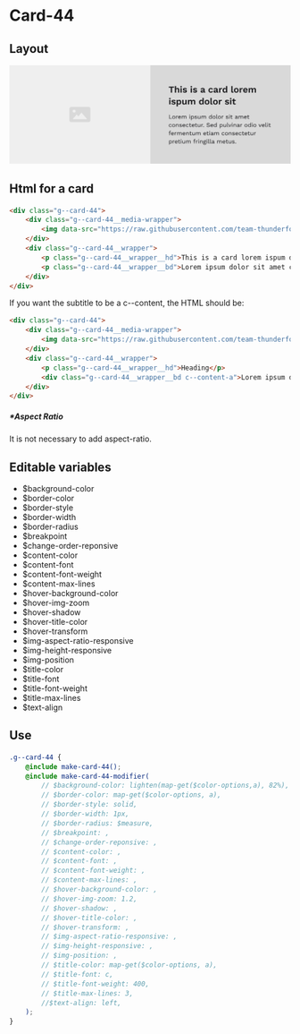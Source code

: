 # Card-44

## Layout

![alt text][card-44]

[card-44]: /src/img/global-components/card/card-44.jpg

## Html for a card

```html
<div class="g--card-44">
    <div class="g--card-44__media-wrapper">
        <img data-src="https://raw.githubusercontent.com/team-thunderfoot/ui/main/src/img/global-components/bg-placeholder.jpg" src="/src/img/global-components/placeholder.jpg" alt="alt text" class="g--card-44__media-wrapper__media g--lazy-01" />
    </div>
    <div class="g--card-44__wrapper">
        <p class="g--card-44__wrapper__hd">This is a card lorem ispum dolor sit</p>
        <p class="g--card-44__wrapper__bd">Lorem ipsum dolor sit amet consectetur. Vulputate facilisi ultrices pellentesque elit vel sit eu nascetur vitae.</p>
    </div>
</div>
```

If you want the subtitle to be a c--content, the HTML should be:

```html
<div class="g--card-44">
    <div class="g--card-44__media-wrapper">
        <img data-src="https://raw.githubusercontent.com/team-thunderfoot/ui/main/src/img/global-components/bg-placeholder.jpg" src="/src/img/global-components/placeholder.jpg" alt="alt text" class="g--card-44__media-wrapper__media g--lazy-01" />
    </div>
    <div class="g--card-44__wrapper">
        <p class="g--card-44__wrapper__hd">Heading</p>
        <div class="g--card-44__wrapper__bd c--content-a">Lorem ipsum dolor sit amet consectetur. Vulputate facilisi ultrices pellentesque elit vel sit eu nascetur vitae.</div>
    </div>
</div>
```

##### \*Aspect Ratio

It is not necessary to add aspect-ratio.

## Editable variables

- $background-color
- $border-color
- $border-style
- $border-width
- $border-radius
- $breakpoint
- $change-order-reponsive
- $content-color
- $content-font
- $content-font-weight
- $content-max-lines
- $hover-background-color
- $hover-img-zoom
- $hover-shadow
- $hover-title-color
- $hover-transform
- $img-aspect-ratio-responsive
- $img-height-responsive
- $img-position
- $title-color
- $title-font
- $title-font-weight
- $title-max-lines
- $text-align

## Use

```scss
.g--card-44 {
    @include make-card-44();
    @include make-card-44-modifier(
        // $background-color: lighten(map-get($color-options,a), 82%),
        // $border-color: map-get($color-options, a),
        // $border-style: solid,
        // $border-width: 1px,
        // $border-radius: $measure,
        // $breakpoint: ,
        // $change-order-reponsive: ,
        // $content-color: ,
        // $content-font: ,
        // $content-font-weight: ,
        // $content-max-lines: ,
        // $hover-background-color: ,
        // $hover-img-zoom: 1.2,
        // $hover-shadow: ,
        // $hover-title-color: ,
        // $hover-transform: ,
        // $img-aspect-ratio-responsive: ,
        // $img-height-responsive: ,
        // $img-position: ,
        // $title-color: map-get($color-options, a),
        // $title-font: c,
        // $title-font-weight: 400,
        // $title-max-lines: 3,
        //$text-align: left,
    );
}
```
